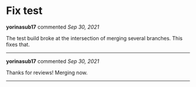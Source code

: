 # Fix test

**yorinasub17** commented *Sep 30, 2021*

The test build broke at the intersection of merging several branches. This fixes that.
<br />
***


**yorinasub17** commented *Sep 30, 2021*

Thanks for reviews! Merging now.
***

